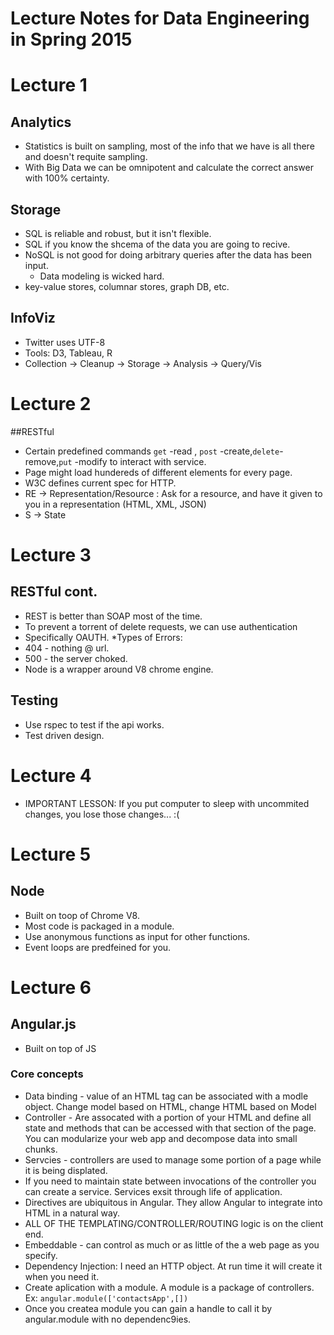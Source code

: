 # Lecture Notes for Data Engineering in Spring 2015

# Lecture 1

## Analytics
* Statistics is built on sampling, most of the info that we have is all there and doesn't requite sampling. 
* With Big Data we can be omnipotent and calculate the correct answer with 100% certainty.

## Storage 
* SQL is reliable and robust, but it isn't flexible. 
* SQL if you know the shcema of the data you are going to recive. 
* NoSQL is not good for doing arbitrary queries after the data has been input. 
  * Data modeling is wicked hard. 
* key-value stores, columnar stores, graph DB, etc. 

## InfoViz
* Twitter uses UTF-8
* Tools: D3, Tableau, R
* Collection -> Cleanup -> Storage -> Analysis -> Query/Vis

# Lecture 2 

##RESTful 

* Certain predefined commands ```get``` -read , ```post``` -create,```delete```-remove,```put``` -modify to interact with service.
* Page might load hundereds of different elements for every page. 
* W3C defines current spec for HTTP. 
* RE -> Representation/Resource : Ask for a resource, and have it given to you in a representation (HTML, XML, JSON) 
* S -> State

# Lecture 3 

## RESTful cont. 

* REST is better than SOAP most of the time. 
* To prevent a torrent of delete requests, we can use authentication 
 * Specifically OAUTH. 
*Types of Errors: 
 * 404 - nothing @ url.
 * 500 - the server choked. 
* Node is a wrapper around V8 chrome engine. 

## Testing

* Use rspec to test if the api works. 
* Test driven design. 

# Lecture 4 

* IMPORTANT LESSON: If you put computer to sleep with uncommited changes, you lose those changes... :(

# Lecture 5 

## Node

* Built on toop of Chrome V8. 
* Most code is packaged in a module. 
* Use anonymous functions as input for other functions. 
* Event loops are predfeined for you. 

# Lecture 6 

## Angular.js 

* Built on top of JS 

### Core concepts 
* Data binding - value of an HTML tag can be associated with a modle object. Change model based on HTML, change HTML based on Model 
* Controller - Are assocated with a portion of your HTML and define all state and methods that can be accessed with that section of the page. You can modularize your web app and decompose data into small chunks. 
* Servcies - controllers are used to manage some portion of a page while it is being displated. 
* If you need to maintain state between invocations of the controller you can create a service. Services exsit through life of application. 
* Directives are ubiquitous in Angular. They allow Angular to integrate into HTML in a natural way. 
* ALL OF THE TEMPLATING/CONTROLLER/ROUTING logic is on the client end. 
* Embeddable - can control as much or as little of the a web page as you specify. 
* Dependency Injection: I need an HTTP object. At run time it will create it when you need it. 
* Create aplication with a module. A module is a package of controllers. Ex: ```angular.module(['contactsApp',[])```
* Once you createa module you can gain a handle to call it by angular.module with no dependenc9ies. 


